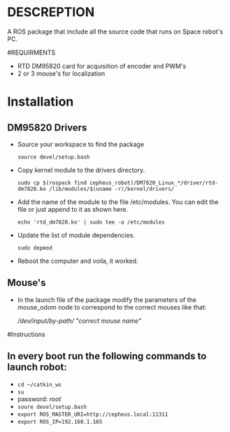# DESCREPTION
A ROS package that include all the source code that runs on Space robot's PC.

#REQUIRMENTS
- RTD DM95820 card for acquisition of encoder and PWM's 
- 2 or 3 mouse's for localization

# Installation
## DM95820 Drivers
- Source your workspace to find the package

    ```source devel/setup.bash```

- Copy kernel module to the drivers directory.

    ```sudo cp $(rospack find cepheus_robot)/DM7820_Linux_*/driver/rtd-dm7820.ko /lib/modules/$(uname -r)/kernel/drivers/```

- Add the name of the module to the file /etc/modules. You can edit the file or just append to it as shown here.

    ```echo 'rtd_dm7820.ko' | sudo tee -a /etc/modules```

- Update the list of module dependencies.

    ```sudo depmod```

- Reboot the computer and voila, it worked.

## Mouse's
- In the launch file of the package modify the parameters of the mouse_odom node to correspond to the correct mouses like that:

    _/dev/input/by-path/ "correct mouse name"_

#Instructions
## In every boot run the following commands to launch robot:     
- ```cd ~/catkin_ws```
- ```su```
- password: _root_
- ```soure devel/setup.bash```
- ```export ROS_MASTER_URI=http://cepheus.local:11311```
- ```export ROS_IP=192.168.1.165```